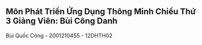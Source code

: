 Môn Phát Triển Ứng Dụng Thông Minh
Chiều Thứ 3
Giảng Viên: Bùi Công Danh
----------------------------------------
Bùi Quốc Công - 2001210455 - 12DHTH02
